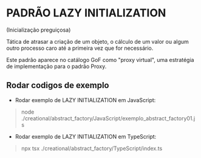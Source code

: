 # PADRÃO LAZY INITIALIZATION

(Inicialização preguiçosa)

Tática de atrasar a criação de um objeto, o cálculo de um valor ou algum outro processo caro até a primeira vez que for necessário.

Este padrão aparece no catálogo GoF como "proxy virtual", uma estratégia de implementação para o padrão Proxy.

## Rodar codigos de exemplo

* Rodar exemplo de LAZY INITIALIZATION em JavaScript:

> node ./creational/abstract_factory/JavaScript/exemplo_abstract_factory01.js


* Rodar exemplo de LAZY INITIALIZATION em TypeScript:

> npx tsx ./creational/abstract_factory/TypeScript/index.ts